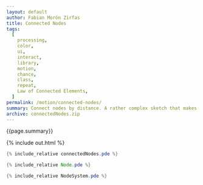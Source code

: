 ```yaml
---
layout: default
author: Fabian Morón Zirfas
title: Connected Nodes
tags:
  [
    processing,
    color,
    ui,
    interact,
    library,
    motion,
    chance,
    class,
    repeat,
    Law of Connected Elements,
  ]
permalink: /motion/connected-nodes/
summary: Connect nodes by distance. A rather complex sketch that makes use of several techniques. Similar to <a href="/chance/connect/">Connect</a> and <a href="/chance/distance/">Distance</a>
archive: connectedNodes.zip
---
```


<div class="hero">{{page.summary}}</div>

<!-- more -->

{% include out.html %}

```java
{% include_relative connectedNodes.pde %}
```

```java
{% include_relative Node.pde %}
```

```java
{% include_relative NodeSystem.pde %}
```
